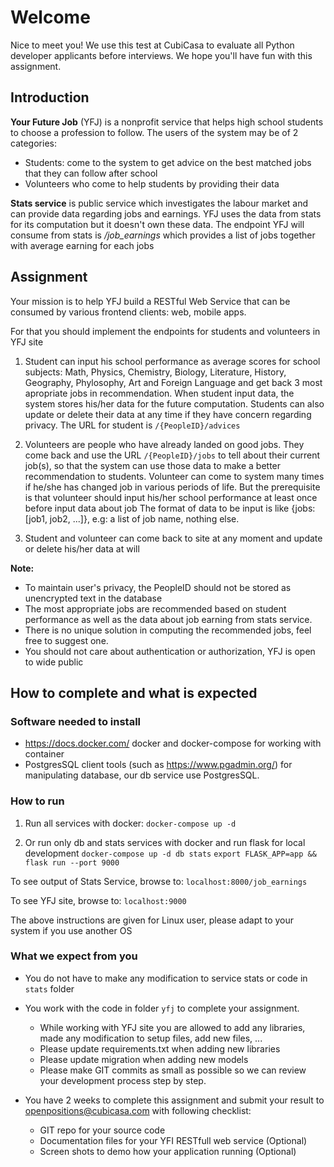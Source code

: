# Welcome

Nice to meet you! We use this test at CubiCasa to evaluate all Python developer applicants before interviews. We hope you'll have fun with this assignment.

## Introduction

**Your Future Job** (YFJ) is a nonprofit service that helps high school students to choose a profession to follow.
The users of the system may be of 2 categories:
- Students: come to the system to get advice on the best matched jobs that they can follow after school
- Volunteers who come to help students by providing their data

**Stats service** is public service which investigates the labour market and can provide data regarding jobs and earnings. YFJ uses the data from stats for its computation but it doesn't own these data. The endpoint YFJ will consume from stats is _/job_earnings_ which provides a list of jobs together with average earning for each jobs

## Assignment

Your mission is to help YFJ build a RESTful Web Service that can be consumed by various frontend clients: web, mobile apps.

For that you should implement the endpoints for students and volunteers in YFJ site

1. Student can input his school performance as average scores for school subjects: Math, Physics, Chemistry, Biology, Literature, History, Geography, Phylosophy, Art and Foreign Language and get back 3 most apropriate jobs in recommendation. When student input data, the system stores his/her data for the future computation. Students can also update or delete their data at any time if they have concern regarding privacy.
The URL for student is `/{PeopleID}/advices`

2. Volunteers are people who have already landed on good jobs. They come back and use the URL `/{PeopleID}/jobs` to tell about their current job(s), so that the system can use those data to make a better recommendation to students.
Volunteer can come to system many times if he/she has changed job in various periods of life. But the prerequisite is that volunteer should input his/her school performance at least once before input data about job
The format of data to be input is like {jobs: [job1, job2, ...]}, e.g: a list of job name, nothing else.

3. Student and volunteer can come back to site at any moment and update or delete his/her data at will

**Note:**
- To maintain user's privacy, the PeopleID should not be stored as unencrypted text in the database 
- The most appropriate jobs are recommended based on student performance as well as the data about job earning from stats service.
- There is no unique solution in computing the recommended jobs, feel free to suggest one.
- You should not care about authentication or authorization, YFJ is open to wide public

## How to complete and what is expected

### Software needed to install
- https://docs.docker.com/ docker and docker-compose for working with container
- PostgresSQL client tools (such as https://www.pgadmin.org/) for manipulating database, our db service use PostgresSQL.

### How to run
1. Run all services with docker:
``docker-compose up -d``

2. Or run only db and stats services with docker and run flask for local development
``docker-compose up -d db stats``
``export FLASK_APP=app && flask run --port 9000``

To see output of Stats Service, browse to: `localhost:8000/job_earnings`

To see YFJ site, browse to:  `localhost:9000`

The above instructions are given for Linux user, please adapt to your system if you use another OS

### What we expect from you
- You do not have to make any modification to service stats or code in `stats` folder

- You work with the code in folder `yfj` to complete your assignment. 
    - While working with YFJ site you are allowed to add any libraries, made any modification to setup files, add new files, ...
    - Please update requirements.txt when adding new libraries
    - Please update migration when adding new models
    - Please make GIT commits as small as possible so we can review your development process step by step.

- You have 2 weeks to complete this assignment and submit your result to openpositions@cubicasa.com with following checklist:
    - GIT repo for your source code
    - Documentation files for your YFI RESTfull web service (Optional)
    - Screen shots to demo how your application running (Optional)




